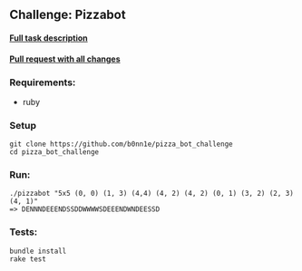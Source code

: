 ## Challenge: Pizzabot

#### [Full task description](https://github.com/b0nn1e/pizza_bot_challenge/blob/main/Slice_Code_Challenge.pdf)
#### [Pull request with all changes](https://github.com/b0nn1e/pizza_bot_challenge/pull/1/files)

### Requirements:
- ruby

### Setup
```console
git clone https://github.com/b0nn1e/pizza_bot_challenge
cd pizza_bot_challenge
```
### Run:
```console
./pizzabot "5x5 (0, 0) (1, 3) (4,4) (4, 2) (4, 2) (0, 1) (3, 2) (2, 3) (4, 1)"
=> DENNNDEEENDSSDDWWWWSDEEENDWNDEESSD
```
### Tests:
```console
bundle install
rake test
```
